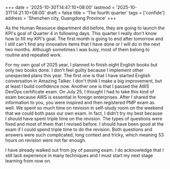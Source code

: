 +++
date = '2025-10-30T14:47:10+08:00'
lastmod = '2025-10-31T14:21:10+08:00'
draft = false
title = 'The fourth quarter'
tags = ['confide']
address = 'Shenzhen city, Guangdong Province'
+++

As the Human Resource department did before, they are going to launch the KPI's goal of Quarter 4 in following days. This quarter I really don't know how to fill my KPI's goal. The first month is going to end after tomorrow and I still can't find any innovative items that I have done or I will do in the next two months. Although sometimes I was busy, most of them belong to routine and repeated work.

For my own goal of 2025 year, I planned to finish eight English books but only two books done. I don't feel guilty because I implement other unexpected plans this year. The first one is that I have started English conversation in Amazing Talker. I don't think I make a big improvement, but at least I build confidence now. Another one is that I passed the AWS DevOps certificate exam. On July 25, I thought I had to take this kind of exam because AWS is essential in foreign enterprises. After I shared the information to you, you were inspired and then registered PMP exam as well. We spent so much time on revision in self-study room on the weekend that we could both pass our own exam. In fact, I didn't try my best because I should have spent triple time on the revision. The types of questions were fixed and most of them that I revised before. I should have been good at the exam if I could spend triple time to do the revision. Both questions and answers were such complicated, long context and tricky, which meaning 53 hours on revision were not far enough.

I have already walked out from joy of passing exam. I do acknowledge that I still lack experience in many techniques and I must start my next stage learning from now on.
